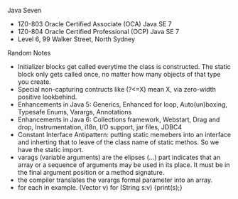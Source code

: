 Java Seven

- 1Z0-803  Oracle Certified Associate (OCA) Java SE 7
- 1Z0-804  Oracle Certified Professional (OCP) Java SE 7
- Level 6, 99 Walker Street, North Sydney

Random Notes
- Initializer blocks get called everytime the class is constructed. The static block only gets called once, no matter how many objects of that type you create.
- Special non-capturing contructs like (?<=X) mean X, via zero-width positive lookbehind.
- Enhancements in Java 5: Generics, Enhanced for loop, Auto(un)boxing, Typesafe Enums, Varargs, Annotations
- Enhancements in Java 6: Collections framework, Webstart, Drag and drop, Instrumentation, i18n, I/O support, jar files, JDBC4
- Constant Interface Antipattern: putting static memebers into an interface and inherting that to leave of the class name of static methos.  So we have the static import.
- varags (variable arguments) are the elipses (...) part indicates that an array or a sequence of arguments may be used in its place.  It must be in the final argument position or a method signature.
- the compiler translates the varargs formal parameter into an array. 
- for each in example.  (Vector v) for (String s:v) {print(s);}
